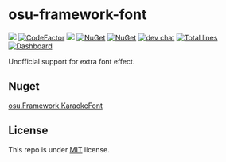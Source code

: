 # osu-framework-font

[![](https://github.com/karaoke-dev/osu-framework-font/actions/workflows/dotnet-core.yml/badge.svg)](https://github.com/karaoke-dev/osu-framework-font)
[![CodeFactor](https://www.codefactor.io/repository/github/karaoke-dev/osu-framework-font/badge)](https://www.codefactor.io/repository/github/karaoke-dev/osu-framework-font)
[![](https://img.shields.io/badge/月子我婆-passed-ff69b4.svg)](https://github.com/karaoke-dev/osu-framework-font)
[![NuGet](https://img.shields.io/nuget/v/osu.Framework.KaraokeFont.svg)](https://www.nuget.org/packages/osu.Framework.KaraokeFont)
[![NuGet](https://img.shields.io/nuget/dt/osu.Framework.KaraokeFont.svg)](https://www.nuget.org/packages/osu.Framework.KaraokeFont)
[![dev chat](https://discordapp.com/api/guilds/299006062323826688/widget.png?style=shield)](https://discord.gg/ga2xZXk)
[![Total lines](https://tokei.rs/b1/github/karaoke-dev/osu-framework-font)](https://ghloc.vercel.app/karaoke-dev/osu-framework-font?branch=master)
[![Dashboard](https://img.shields.io/badge/Dashboard-stonks!-informational)](https://www.repotrends.com/karaoke-dev/osu-framework-font)


Unofficial support for extra font effect.

## Nuget

[osu.Framework.KaraokeFont](https://www.nuget.org/packages/osu.Framework.KaraokeFont)

## License

This repo is under [MIT](LICENSE) license.
